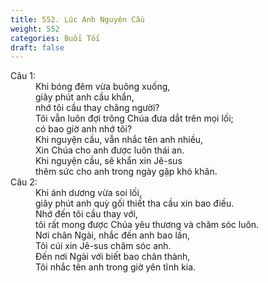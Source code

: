 ```yaml
---
title: 552. Lúc Anh Nguyện Cầu
weight: 552
categories: Buổi Tối
draft: false
---
```

<dl><dt>Câu 1:</dt><dd data-verse="1">Khi bóng đêm vừa buông xuống, <br/>giây phút anh cầu khẩn, <br/>nhớ tôi cầu thay chăng người? <br/>Tôi vẫn luôn đợi trông Chúa đưa dắt trên mọi lối; <br/>có bao giờ anh nhớ tôi? <br/>Khi nguyện cầu, vẫn nhắc tên anh nhiều, <br/>Xin Chúa cho anh được luôn thái an. <br/>Khi nguyện cầu, sẽ khẩn xin Jê-sus <br/>thêm sức cho anh trong ngày gặp khó khăn. </dd><dt>Câu 2:</dt><dd data-verse="2">Khi ánh dương vừa soi lối, <br/>giây phút anh quỳ gối thiết tha cầu xin bao điều. <br/>Nhớ đến tôi cầu thay với, <br/>tôi rất mong được Chúa yêu thương và chăm sóc luôn. <br/>Nơi chân Ngài, nhắc đến anh bao lần, <br/>Tôi cúi xin Jê-sus chăm sóc anh. <br/>Ðến nơi Ngài với biết bao chân thành, <br/>Tôi nhắc tên anh trong giờ yên tĩnh kia. </dd></dl>